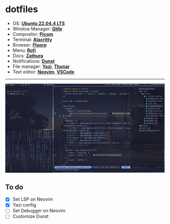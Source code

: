 # dotfiles

- OS: [**Ubuntu 22.04.4 LTS**](https://releases.ubuntu.com/jammy/)
- Window Manager: [**Qtile**](https://qtile.org/)
- Compositor: [**Picom**](https://github.com/yshui/picom)
- Terminal: [**Alacritty**](https://alacritty.org/)
- Browser: [**Floorp**](https://floorp.app/en/)
- Menu: [**Rofi**](https://github.com/davatorium/rofi)
- Docs: [**Zathura**](https://github.com/pwmt/zathura)
- Notifications: [**Dunst**](https://github.com/dunst-project/dunst)
- File manager: [**Yazi**](https://yazi-rs.github.io/),  [**Thunar**](https://github.com/rgmf/xfce4-thunar) 
- Text editor: [**Neovim**](https://neovim.io/), [**VSCode**](https://code.visualstudio.com/)

---

![Image](assets/desktop-01.png)

## To do

- [x] Set LSP on Neovim
- [x] Yazi config
- [ ] Set Debugger on Neovim
- [ ] Customize Dunst
